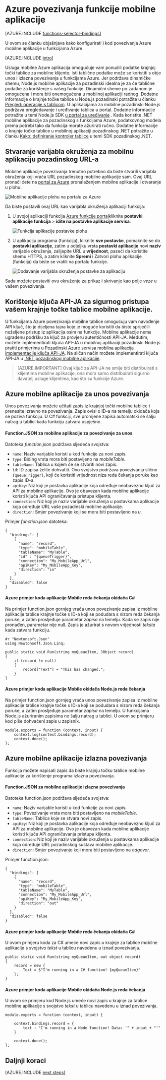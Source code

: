 <properties
    pageTitle="Azure funkcije mobilne aplikacije povezivanja | Microsoft Azure"
    description="Objašnjenje kako koristiti aplikacije Mobile Azure povezivanja u funkcijama Azure."
    services="functions"
    documentationCenter="na"
    authors="ggailey777"
    manager="erikre"
    editor=""
    tags=""
    keywords="Azure funkcije, Funkcije, događaja obrada dinamički računalnim serverless arhitekture"/>

<tags
    ms.service="functions"
    ms.devlang="multiple"
    ms.topic="reference"
    ms.tgt_pltfrm="multiple"
    ms.workload="na"
    ms.date="08/30/2016"
    ms.author="glenga"/>

# <a name="azure-functions-mobile-apps-bindings"></a>Azure povezivanja funkcije mobilne aplikacije

[AZURE.INCLUDE [functions-selector-bindings](../../includes/functions-selector-bindings.md)]

U ovom se članku objašnjava kako konfigurirati i kod povezivanja Azure mobilne aplikacije u funkcijama Azure. 

[AZURE.INCLUDE [intro](../../includes/functions-bindings-intro.md)] 

Usluga mobilne Azure aplikacija omogućuje vam ponudili podatke krajnjoj točki tablice za mobilne klijente. Isti tablične podatke može se koristiti s obje unos i izlazna povezivanja u funkcijama Azure. Jer podržava dinamičke shemu, Node.js mobilne aplikacije za pozadinski idealna je za će tablične podatke za korištenje s vašeg funkcije. Dinamični sheme po zadanom je omogućena i mora biti onemogućena u mobilnoj aplikaciji radnog. Dodatne informacije o krajnje točke tablice u Node.js pozadinski potražite u članku [Pregled: operacije s tablicom](../app-service-mobile/app-service-mobile-node-backend-how-to-use-server-sdk.md#TableOperations). U aplikacijama za mobilne pozadinski Node.js podržava pregledavanje i uređivanje tablica u portal. Dodatne informacije potražite u temi Node.js SDK [u portal za uređivanje](../app-service-mobile/app-service-mobile-node-backend-how-to-use-server-sdk.md#in-portal-editing) . Kada koristite .NET mobilne aplikacije za pozadinskog s funkcijama Azure, podatkovnog modela prema potrebi tako da funkcija morate ažurirati ručno. Dodatne informacije o krajnje točke tablice u mobilnoj aplikaciji pozadinskog .NET potražite u članku [Kako: definiranje kontroler tablice](../app-service-mobile/app-service-mobile-dotnet-backend-how-to-use-server-sdk.md#define-table-controller) u temi SDK pozadinskog .NET. 

## <a name="create-an-environment-variable-for-your-mobile-app-backend-url"></a>Stvaranje varijabla okruženja za mobilnu aplikaciju pozadinskog URL-a

Mobilne aplikacije povezivanja trenutno potrebno da biste stvorili varijabla okruženja koji vraća URL pozadinskog mobilne aplikacije sam. Ovaj URL pronaći ćete na [portal za Azure](https://portal.azure.com) pronalaženjem mobilne aplikacije i otvaranje u plohu.

![Mobilne aplikacije plohu na portalu za Azure](./media/functions-bindings-mobile-apps/mobile-app-blade.png)

Da biste postavili ovaj URL kao varijabla okruženja aplikaciji funkcija:

1. U svojoj aplikaciji funkcija [Azure funkcije portal](https://functions.azure.com/signin)kliknite **postavki aplikacije funkcija** > **idite na postavke aplikacije servisa**. 

    ![Funkcija aplikacije postavke plohu](./media/functions-bindings-mobile-apps/functions-app-service-settings.png)

2. U aplikaciju programa (funkcija), kliknite **sve postavke**, pomaknite se do **postavki aplikacije**, zatim u odjeljku vrsta **postavki aplikacije** novi **naziv** varijable okruženja, zalijepite URL u **vrijednost**, pazeći da koristite shemu HTTPS, a zatim kliknite **Spremi** i Zatvori plohu aplikacije (funkcija) da biste se vratili na portalu funkcije.   

    ![Dodavanje varijabla okruženja postavke za aplikaciju](./media/functions-bindings-mobile-apps/functions-app-add-app-setting.png)

Sada možete postaviti ovu okruženje za prikaz i skrivanje kao polje *veze* u vašem povezivanja.

## <a id="mobiletablesapikey"></a>Korištenje ključa API-JA za sigurnog pristupa vašem krajnje točke tablice mobilne aplikacije.

U funkcijama Azure povezivanja mobilne tablice omogućuju vam navođenje API ključ, što je dijeljena tajna koje je moguće koristiti da biste spriječili neželjene pristup iz aplikacija osim na funkcije. Mobilne aplikacije nema ugrađenu podršku za ključ za provjeru autentičnosti API-JA. Međutim, možete implementirati ključa API-JA u mobilnoj aplikaciji pozadinski Node.js pratiti primjerima u [Pozadinski Azure servisa mobilna aplikacija implementacije ključa API-JA](https://github.com/Azure/azure-mobile-apps-node/tree/master/samples/api-key). Na sličan način možete implementirati ključa API-JA u [.NET pozadinskog mobilne aplikacije](https://github.com/Azure/azure-mobile-apps-net-server/wiki/Implementing-Application-Key).

>[AZURE.IMPORTANT] Ovaj ključ za API-JA ne smije biti distribuirati s klijentima mobilne aplikacije, ona mora samo distribuirati sigurno davatelj usluge klijentima, kao što su funkcije Azure. 

## <a id="mobiletablesinput"></a>Azure mobilne aplikacije za unos povezivanja

Unos povezivanja možete učitati zapis iz krajnjoj točki mobilne tablice i prenesite izravno na povezivanja. Zapis ovisi o ID-a na temelju okidača koja se poziva funkciju. U C# funkciji, sve promjene zapisa automatski se šalju natrag u tablici kada funkciju zatvara uspješno.

#### <a name="functionjson-for-mobile-apps-input-binding"></a>Function.JSON za mobilne aplikacije za povezivanje za unos

Datoteka *function.json* podržava sljedeća svojstva:

- `name`: Naziv varijable koristi u kod funkcije za novi zapis.
- `type`: Biding vrsta mora biti postavljeno na *mobileTable*.
- `tableName`: Tablica u kojem će se stvoriti novi zapis.
- `id`: ID zapisa želite dohvatiti. Ovo svojstvo podržava povezivanja slično `{queueTrigger}`, koji će koristiti vrijednost niza reda čekanja poruke kao zapis ID-a.
- `apiKey`: Niz koji je postavka aplikacije koja određuje neobavezno ključ za API za mobilne aplikacije. Ovo je obavezan kada mobilne aplikacije koristi ključa API ograničavanja pristupa klijenta.
- `connection`: Niz koji je naziv varijable okruženja u postavkama aplikacije koja određuje URL vaše pozadinski mobilne aplikacije.
- `direction`: Smjer povezivanje koji se mora biti postavljeno na *u*.

Primjer *function.json* datoteka:

    {
      "bindings": [
        {
          "name": "record",
          "type": "mobileTable",
          "tableName": "MyTable",
          "id" : "{queueTrigger}",
          "connection": "My_MobileApp_Url",
          "apiKey": "My_MobileApp_Key",
          "direction": "in"
        }
      ],
      "disabled": false
    }

#### <a name="azure-mobile-apps-code-example-for-a-c-queue-trigger"></a>Azure primjer koda aplikacije Mobile reda čekanja okidača C#

Na primjer function.json gornjeg vraća unos povezivanje zapisa iz mobilne aplikacije tablice krajnje točke s ID-a koji se podudara s nizom reda čekanja poruke, a zatim prosljeđuje parametar *zapisa* na temelju. Kada se zapis nije pronađen, parametar nije null. Zapis je ažurirat s novom vrijednosti *teksta* kada zatvara funkciju.

    #r "Newtonsoft.Json"    
    using Newtonsoft.Json.Linq;
    
    public static void Run(string myQueueItem, JObject record)
    {
        if (record != null)
        {
            record["Text"] = "This has changed.";
        }    
    }

#### <a name="azure-mobile-apps-code-example-for-a-nodejs-queue-trigger"></a>Azure primjer koda aplikacije Mobile okidača Node.js reda čekanja

Na primjer function.json gornjeg vraća unos povezivanje zapisa iz mobilne aplikacije tablice krajnje točke s ID-a koji se podudara s nizom reda čekanja poruke, a zatim prosljeđuje parametar *zapisa* na temelju. U funkcijama Node.js ažuriranim zapisima ne šalju natrag u tablici. U ovom se primjeru kod piše dohvaćeni zapis u zapisnik.

    module.exports = function (context, input) {    
        context.log(context.bindings.record);
        context.done();
    };


## <a id="mobiletablesoutput"></a>Azure mobilne aplikacije izlazna povezivanja

Funkcija možete napisati zapis da biste krajnju točku tablice mobilne aplikacije za korištenje programa izlazna povezivanja. 

#### <a name="functionjson-for-mobile-apps-output-binding"></a>Function.JSON za mobilne aplikacije izlazna povezivanja

Datoteka function.json podržava sljedeća svojstva:

- `name`: Naziv varijable koristi u kod funkcije za novi zapis.
- `type`: Povezivanje vrsta mora biti postavljeno na *mobileTable*.
- `tableName`: Tablica koje se stvara novi zapis.
- `apiKey`: Niz koji je postavka aplikacije koja određuje neobavezno ključ za API za mobilne aplikacije. Ovo je obavezan kada mobilne aplikacije koristi ključa API ograničavanja pristupa klijenta.
- `connection`: Niz koji je naziv varijable okruženja u postavkama aplikacije koja određuje URL pozadinskog sustava mobilne aplikacije.
- `direction`: Smjer povezivanje koji mora biti postavljeno na *odgovor*.

Primjer function.json:

    {
      "bindings": [
        {
          "name": "record",
          "type": "mobileTable",
          "tableName": "MyTable",
          "connection": "My_MobileApp_Url",
          "apiKey": "My_MobileApp_Key",
          "direction": "out"
        }
      ],
      "disabled": false
    }

#### <a name="azure-mobile-apps-code-example-for-a-c-queue-trigger"></a>Azure primjer koda aplikacije Mobile reda čekanja okidača C#

U ovom primjeru koda za C# umeće novi zapis u krajnje za tablice mobilne aplikacije s svojstvo *tekst* u tablicu navedenu u iznad povezivanja.

    public static void Run(string myQueueItem, out object record)
    {
        record = new {
            Text = $"I'm running in a C# function! {myQueueItem}"
        };
    }

#### <a name="azure-mobile-apps-code-example-for-a-nodejs-queue-trigger"></a>Azure primjer koda aplikacije Mobile okidača Node.js reda čekanja

U ovom se primjeru kod Node.js umeće novi zapis u krajnje za tablice mobilne aplikacije s svojstvo *tekst* u tablicu navedenu u iznad povezivanja.

    module.exports = function (context, input) {
    
        context.bindings.record = {
            text : "I'm running in a Node function! Data: '" + input + "'"
        }   
    
        context.done();
    };

## <a name="next-steps"></a>Daljnji koraci

[AZURE.INCLUDE [next steps](../../includes/functions-bindings-next-steps.md)]
